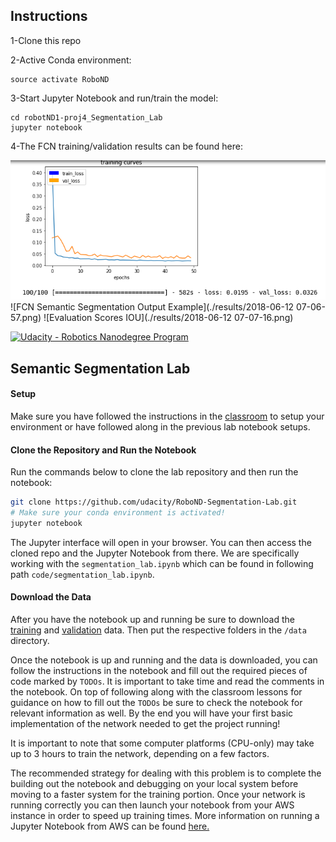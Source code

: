 ## Instructions ##

1-Clone this repo

2-Active Conda environment:
```
source activate RoboND
```

3-Start Jupyter Notebook and run/train the model:
```
cd robotND1-proj4_Segmentation_Lab
jupyter notebook
```
4-The FCN training/validation results can be found here:

![Log-loss plot for training and validation data](./results/2018-06-12_07-04-06.png)
![FCN Semantic Segmentation Output Example](./results/2018-06-12 07-06-57.png)
![Evaluation Scores IOU](./results/2018-06-12 07-07-16.png)



[![Udacity - Robotics Nanodegree Program](https://s3-us-west-1.amazonaws.com/udacity-robotics/Extra+Images/RoboND_flag.png)](https://www.udacity.com/robotics)

## Semantic Segmentation Lab ##

#### Setup

Make sure you have followed the instructions in the [classroom](https://classroom.udacity.com/nanodegrees/nd209/parts/09664d24-bdec-4e64-897a-d0f55e177f09/modules/cac27683-d5f4-40b4-82ce-d708de8f5373/lessons/a4a80417-00cb-4a9c-8cc4-3a091414baa2/concepts/b4b04f6b-ed58-483b-acc7-3e5628ed9478) to setup your environment or have followed along in the previous lab notebook setups.

#### Clone the Repository and Run the Notebook

Run the commands below to clone the lab repository and then run the notebook:
```sh
git clone https://github.com/udacity/RoboND-Segmentation-Lab.git
# Make sure your conda environment is activated!
jupyter notebook
```
The Jupyter interface will open in your browser. You can then access the cloned repo and the Jupyter Notebook from there. We are specifically working with the `segmentation_lab.ipynb` which can be found in following path `code/segmentation_lab.ipynb`.

#### Download the Data

After you have the notebook up and running be sure to download the [training](https://s3-us-west-1.amazonaws.com/udacity-robotics/Deep+Learning+Data/Lab/train.zip) and [validation](https://s3-us-west-1.amazonaws.com/udacity-robotics/Deep+Learning+Data/Lab/validation.zip) data. Then put the respective folders in the `/data` directory.


Once the notebook is up and running and the data is downloaded, you can follow the instructions in the notebook and fill out the required pieces of code marked by `TODOs`. It is important to take time and read the comments in the notebook. On top of following along with the classroom lessons for guidance on how to fill out the `TODOs` be sure to check the notebook for relevant information as well. By the end you will have your first basic implementation of the network needed to get the project running! 

It is important to note that some computer platforms (CPU-only) may take up to 3 hours to train the network, depending on a few factors. 

The recommended strategy for dealing with this problem is to complete the building out the notebook and debugging on your local system before moving to a faster system for the training portion.  Once your network is running correctly you can then launch your notebook from your AWS instance in order to speed up training times. More information on running a Jupyter Notebook from AWS can be found [here.](https://classroom.udacity.com/nanodegrees/nd209/parts/09664d24-bdec-4e64-897a-d0f55e177f09/modules/cac27683-d5f4-40b4-82ce-d708de8f5373/lessons/197a058e-44f6-47df-8229-0ce633e0a2d0/concepts/27c73209-5d7b-4284-8315-c0e07a7cd87f?contentVersion=1.0.0&contentLocale=en-us)    
